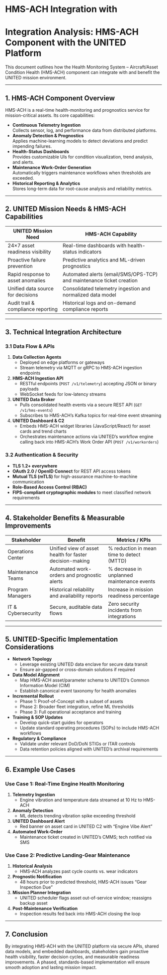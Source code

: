 # HMS-ACH Integration with 

# Integration Analysis: HMS-ACH Component with the UNITED Platform

This document outlines how the Health Monitoring System – Aircraft/Asset Condition Health (HMS-ACH) component can integrate with and benefit the UNITED mission environment.

---

## 1. HMS-ACH Component Overview
HMS-ACH is a real-time health-monitoring and prognostics service for mission-critical assets. Its core capabilities:
- **Continuous Telemetry Ingestion**  
  Collects sensor, log, and performance data from distributed platforms.
- **Anomaly Detection & Prognostics**  
  Applies machine-learning models to detect deviations and predict impending failures.
- **Health-Status Dashboards**  
  Provides customizable UIs for condition visualization, trend analysis, and alerts.
- **Maintenance Work-Order Generation**  
  Automatically triggers maintenance workflows when thresholds are exceeded.
- **Historical Reporting & Analytics**  
  Stores long-term data for root-cause analysis and reliability metrics.

---

## 2. UNITED Mission Needs & HMS-ACH Capabilities
| UNITED Mission Need                | HMS-ACH Capability                                                   |
|------------------------------------|----------------------------------------------------------------------|
| 24×7 asset readiness visibility    | Real-time dashboards with health-status indicators                    |
| Proactive failure prevention       | Predictive analytics and ML-driven prognostics                        |
| Rapid response to asset anomalies  | Automated alerts (email/SMS/OPS-TCP) and maintenance ticket creation  |
| Unified data source for decisions  | Consolidated telemetry ingestion and normalized data model           |
| Audit trail & compliance reporting | Historical logs and on-demand compliance reports                     |

---

## 3. Technical Integration Architecture

### 3.1 Data Flow & APIs
1. **Data Collection Agents**  
   - Deployed on edge platforms or gateways  
   - Stream telemetry via MQTT or gRPC to HMS-ACH ingestion endpoints
2. **HMS-ACH Ingestion API**  
   - RESTful endpoints (`POST /v1/telemetry`) accepting JSON or binary payloads  
   - WebSocket feeds for low-latency streams
3. **UNITED Data Broker**  
   - Pulls consolidated health events via a secure REST API (`GET /v1/hms-events`)  
   - Subscribes to HMS-ACH’s Kafka topics for real-time event streaming
4. **UNITED Dashboard & C2**  
   - Embeds HMS-ACH widget libraries (JavaScript/React) for asset cards and trend charts  
   - Orchestrates maintenance actions via UNITED’s workflow engine calling back into HMS-ACH’s Work Order API (`POST /v1/workorders`)

### 3.2 Authentication & Security
- **TLS 1.2+ everywhere**  
- **OAuth 2.0 / OpenID Connect** for REST API access tokens  
- **Mutual TLS (mTLS)** for high-assurance machine-to-machine communication  
- **Role-Based Access Control (RBAC)**  
- **FIPS-compliant cryptographic modules** to meet classified network requirements

---

## 4. Stakeholder Benefits & Measurable Improvements

| Stakeholder        | Benefit                                             | Metrics / KPIs                              |
|--------------------|-----------------------------------------------------|---------------------------------------------|
| Operations Center  | Unified view of asset health for faster decision-making | % reduction in mean time to detect (MTTD)   |
| Maintenance Teams  | Automated work-orders and prognostic alerts         | % decrease in unplanned maintenance events  |
| Program Managers   | Historical reliability and availability reports     | Increase in mission readiness percentage    |
| IT & Cybersecurity | Secure, auditable data flows                        | Zero security incidents from integrations   |

---

## 5. UNITED-Specific Implementation Considerations

- **Network Topology**  
  - Leverage existing UNITED data enclave for secure data transit  
  - Ensure air-gapped or cross-domain solutions if required  
- **Data Model Alignment**  
  - Map HMS-ACH asset/parameter schema to UNITED’s Common Information Model (CIM)  
  - Establish canonical event taxonomy for health anomalies  
- **Incremental Rollout**  
  - Phase 1: Proof-of-Concept with a subset of assets  
  - Phase 2: Broader fleet integration, refine ML thresholds  
  - Phase 3: Full operational acceptance and training  
- **Training & SOP Updates**  
  - Develop quick-start guides for operators  
  - Update standard operating procedures (SOPs) to include HMS-ACH workflows  
- **Regulatory & Compliance**  
  - Validate under relevant DoD/DoN STIGs or ITAR controls  
  - Data retention policies aligned with UNITED’s archival requirements  

---

## 6. Example Use Cases

### Use Case 1: Real-Time Engine Health Monitoring
1. **Telemetry Ingestion**  
   - Engine vibration and temperature data streamed at 10 Hz to HMS-ACH  
2. **Anomaly Detection**  
   - ML detects trending vibration spike exceeding threshold  
3. **UNITED Dashboard Alert**  
   - Red banner on asset card in UNITED C2 with “Engine Vibe Alert”  
4. **Automated Work-Order**  
   - Maintenance ticket created in UNITED’s CMMS; tech notified via SMS  

### Use Case 2: Predictive Landing-Gear Maintenance
1. **Historical Analysis**  
   - HMS-ACH analyzes past cycle counts vs. wear indicators  
2. **Prognostic Notification**  
   - 48 hours prior to predicted threshold, HMS-ACH issues “Gear Inspection Due”  
3. **Mission Planner Integration**  
   - UNITED scheduler flags asset out-of-service window; reassigns backup asset  
4. **Post-Maintenance Verification**  
   - Inspection results fed back into HMS-ACH closing the loop  

---

## 7. Conclusion
By integrating HMS-ACH with the UNITED platform via secure APIs, shared data models, and embedded dashboards, stakeholders gain proactive health visibility, faster decision cycles, and measurable readiness improvements. A phased, standards-based implementation will ensure smooth adoption and lasting mission impact.
